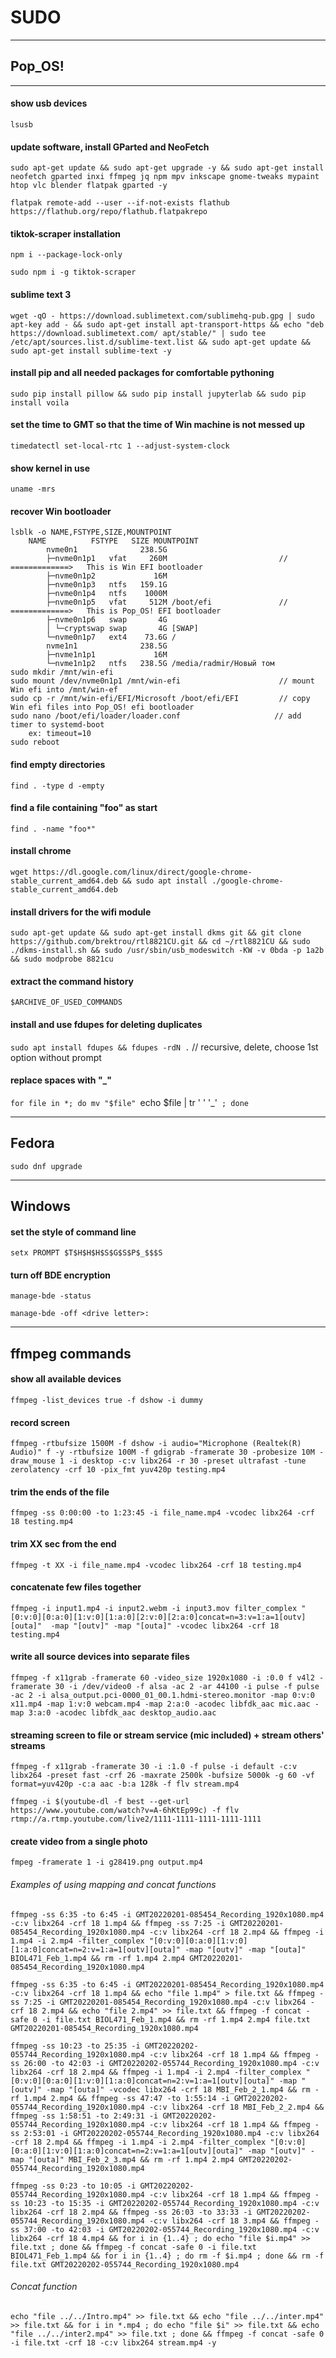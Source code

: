 # SUDO

***

## Pop_OS!

***

#### show usb devices

`lsusb`

#### update software, install GParted and NeoFetch

`sudo apt-get update && sudo apt-get upgrade -y && sudo apt-get install neofetch gparted inxi ffmpeg jq npm mpv inkscape gnome-tweaks mypaint htop vlc blender flatpak gparted -y`

`flatpak remote-add --user --if-not-exists flathub https://flathub.org/repo/flathub.flatpakrepo`

#### tiktok-scraper installation

`npm i --package-lock-only`

`sudo npm i -g tiktok-scraper`

#### sublime text 3

`wget -qO - https://download.sublimetext.com/sublimehq-pub.gpg | sudo apt-key add - && sudo apt-get install apt-transport-https && echo "deb https://download.sublimetext.com/ apt/stable/" | sudo tee /etc/apt/sources.list.d/sublime-text.list && sudo apt-get update && sudo apt-get install sublime-text -y`

#### install pip and all needed packages for comfortable pythoning

`sudo pip install pillow && sudo pip install jupyterlab && sudo pip install voila`

#### set the time to GMT so that the time of Win machine is not messed up

`timedatectl set-local-rtc 1 --adjust-system-clock`

#### show kernel in use

`uname -mrs`

#### recover Win bootloader

    lsblk -o NAME,FSTYPE,SIZE,MOUNTPOINT
        NAME          FSTYPE   SIZE MOUNTPOINT
            nvme0n1              238.5G 
            ├─nvme0n1p1   vfat     260M                         // =============>	This is Win EFI bootloader	
            ├─nvme0n1p2             16M 
            ├─nvme0n1p3   ntfs   159.1G 
            ├─nvme0n1p4   ntfs    1000M 
            ├─nvme0n1p5   vfat     512M /boot/efi               // =============>	This is Pop_OS! EFI bootloader
            ├─nvme0n1p6   swap       4G 
            │ └─cryptswap swap       4G [SWAP]
            └─nvme0n1p7   ext4    73.6G /
            nvme1n1              238.5G 
            ├─nvme1n1p1             16M 
            └─nvme1n1p2   ntfs   238.5G /media/radmir/Новый том
    sudo mkdir /mnt/win-efi
    sudo mount /dev/nvme0n1p1 /mnt/win-efi                      // mount Win efi into /mnt/win-ef
    sudo cp -r /mnt/win-efi/EFI/Microsoft /boot/efi/EFI         // copy Win efi files into Pop_OS! efi bootloader
    sudo nano /boot/efi/loader/loader.conf                     // add timer to systemd-boot
        ex:	timeout=10
    sudo reboot

#### find empty directories

`find . -type d -empty`

#### find a file containing "foo" as start

`find . -name "foo*"`

#### install chrome

`wget https://dl.google.com/linux/direct/google-chrome-stable_current_amd64.deb && sudo apt install ./google-chrome-stable_current_amd64.deb`

#### install drivers for the wifi module

`sudo apt-get update && sudo apt-get install dkms git && git clone https://github.com/brektrou/rtl8821CU.git && cd ~/rtl8821CU && sudo ./dkms-install.sh && sudo /usr/sbin/usb_modeswitch -KW -v 0bda -p 1a2b && sudo modprobe 8821cu`

#### extract the command history

`$ARCHIVE_OF_USED_COMMANDS`

#### install and use fdupes for deleting duplicates

`sudo apt install fdupes && fdupes -rdN .`                        // recursive, delete, choose 1st option without prompt

#### replace spaces with "_"

`for file in *; do mv "$file" `echo $file | tr ' ' '_'` ; done`

***

## Fedora

`sudo dnf upgrade`

***

## Windows

#### set the style of command line

`setx PROMPT $T$H$H$H$S$G$S$P$_$$$S`

#### turn off BDE encryption

`manage-bde -status`

`manage-bde -off <drive letter>:`

***

## ffmpeg commands

#### show all available devices

`ffmpeg -list_devices true -f dshow -i dummy`

#### record screen

`ffmpeg -rtbufsize 1500M -f dshow -i audio="Microphone (Realtek(R) Audio)" f -y -rtbufsize 100M -f gdigrab -framerate 30 -probesize 10M -draw_mouse 1 -i desktop -c:v libx264 -r 30 -preset ultrafast -tune zerolatency -crf 10 -pix_fmt yuv420p testing.mp4`

#### trim the ends of the file

`ffmpeg -ss 0:00:00 -to 1:23:45 -i file_name.mp4 -vcodec libx264 -crf 18 testing.mp4`

#### trim XX sec from the end

`ffmpeg -t XX -i file_name.mp4 -vcodec libx264 -crf 18 testing.mp4`

#### concatenate few files together

`ffmpeg -i input1.mp4 -i input2.webm -i input3.mov filter_complex "[0:v:0][0:a:0][1:v:0][1:a:0][2:v:0][2:a:0]concat=n=3:v=1:a=1[outv][outa]"  -map "[outv]" -map "[outa]" -vcodec libx264 -crf 18 testing.mp4`

#### write all source devices into separate files

`ffmpeg -f x11grab -framerate 60 -video_size 1920x1080 -i :0.0 f v4l2 -framerate 30 -i /dev/video0 -f alsa -ac 2 -ar 44100 -i pulse -f pulse -ac 2 -i alsa_output.pci-0000_01_00.1.hdmi-stereo.monitor -map 0:v:0 x11.mp4 -map 1:v:0 webcam.mp4 -map 2:a:0 -acodec libfdk_aac mic.aac -map 3:a:0 -acodec libfdk_aac desktop_audio.aac`

#### streaming screen to file or stream service (mic included) + stream others' streams

`ffmpeg -f x11grab -framerate 30 -i :1.0 -f pulse -i default -c:v libx264 -preset fast -crf 26 -maxrate 2500k -bufsize 5000k -g 60 -vf format=yuv420p -c:a aac -b:a 128k -f flv stream.mp4`

`ffmpeg -i $(youtube-dl -f best --get-url https://www.youtube.com/watch?v=A-6hKtEp99c) -f flv rtmp://a.rtmp.youtube.com/live2/1111-1111-1111-1111-1111`

#### create video from a single photo

`fmpeg -framerate 1 -i g28419.png output.mp4`

###### Examples of using mapping and concat functions

`ffmpeg -ss 6:35 -to 6:45 -i GMT20220201-085454_Recording_1920x1080.mp4 -c:v libx264 -crf 18 1.mp4 && ffmpeg -ss 7:25 -i GMT20220201-085454_Recording_1920x1080.mp4 -c:v libx264 -crf 18 2.mp4 && ffmpeg -i 1.mp4 -i 2.mp4 -filter_complex "[0:v:0][0:a:0][1:v:0][1:a:0]concat=n=2:v=1:a=1[outv][outa]" -map "[outv]" -map "[outa]" BIOL471_Feb_1.mp4 && rm -rf 1.mp4 2.mp4 GMT20220201-085454_Recording_1920x1080.mp4`

`ffmpeg -ss 6:35 -to 6:45 -i GMT20220201-085454_Recording_1920x1080.mp4 -c:v libx264 -crf 18 1.mp4 && echo "file 1.mp4" > file.txt && ffmpeg -ss 7:25 -i GMT20220201-085454_Recording_1920x1080.mp4 -c:v libx264 -crf 18 2.mp4 && echo "file 2.mp4" >> file.txt && ffmpeg -f concat -safe 0 -i file.txt BIOL471_Feb_1.mp4 && rm -rf 1.mp4 2.mp4 file.txt GMT20220201-085454_Recording_1920x1080.mp4`

`ffmpeg -ss 10:23 -to 25:35 -i GMT20220202-055744_Recording_1920x1080.mp4 -c:v libx264 -crf 18 1.mp4 && ffmpeg -ss 26:00 -to 42:03 -i GMT20220202-055744_Recording_1920x1080.mp4 -c:v libx264 -crf 18 2.mp4 && ffmpeg -i 1.mp4 -i 2.mp4 -filter_complex "[0:v:0][0:a:0][1:v:0][1:a:0]concat=n=2:v=1:a=1[outv][outa]" -map "[outv]" -map "[outa]" -vcodec libx264 -crf 18 MBI_Feb_2_1.mp4 && rm -rf 1.mp4 2.mp4 && ffmpeg -ss 47:47 -to 1:55:14 -i GMT20220202-055744_Recording_1920x1080.mp4 -c:v libx264 -crf 18 MBI_Feb_2_2.mp4 && ffmpeg -ss 1:58:51 -to 2:49:31 -i GMT20220202-055744_Recording_1920x1080.mp4 -c:v libx264 -crf 18 1.mp4 && ffmpeg -ss 2:53:01 -i GMT20220202-055744_Recording_1920x1080.mp4 -c:v libx264 -crf 18 2.mp4 && ffmpeg -i 1.mp4 -i 2.mp4 -filter_complex "[0:v:0][0:a:0][1:v:0][1:a:0]concat=n=2:v=1:a=1[outv][outa]" -map "[outv]" -map "[outa]" MBI_Feb_2_3.mp4 && rm -rf 1.mp4 2.mp4 GMT20220202-055744_Recording_1920x1080.mp4`

`ffmpeg -ss 0:23 -to 10:05 -i GMT20220202-055744_Recording_1920x1080.mp4 -c:v libx264 -crf 18 1.mp4 && ffmpeg -ss 10:23 -to 15:35 -i GMT20220202-055744_Recording_1920x1080.mp4 -c:v libx264 -crf 18 2.mp4 && ffmpeg -ss 26:03 -to 33:33 -i GMT20220202-055744_Recording_1920x1080.mp4 -c:v libx264 -crf 18 3.mp4 && ffmpeg -ss 37:00 -to 42:03 -i GMT20220202-055744_Recording_1920x1080.mp4 -c:v libx264 -crf 18 4.mp4 && for i in {1..4} ; do echo "file $i.mp4" >> file.txt ; done && ffmpeg -f concat -safe 0 -i file.txt BIOL471_Feb_1.mp4 && for i in {1..4} ; do rm -f $i.mp4 ; done && rm -f file.txt GMT20220202-055744_Recording_1920x1080.mp4`

###### Concat function

`echo "file ../../Intro.mp4" >> file.txt && echo "file ../../inter.mp4" >> file.txt && for i in *.mp4 ; do echo "file $i" >> file.txt && echo "file ../../inter2.mp4" >> file.txt ; done && ffmpeg -f concat -safe 0 -i file.txt -crf 18 -c:v libx264 stream.mp4 -y`
